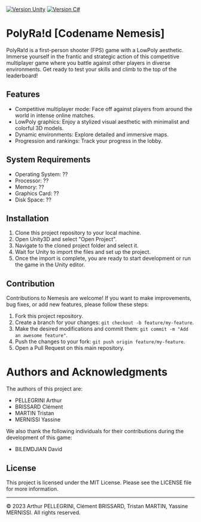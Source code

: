 [![Version Unity][unity]](https://unity3d.com/get-unity/download)
[![Version C#][csharp]](https://docs.microsoft.com/en-us/dotnet/csharp/whats-new/csharp-version-history)


# PolyRa!d [Codename Nemesis]

PolyRa!d is a first-person shooter (FPS) game with a LowPoly aesthetic. Immerse yourself in the frantic and strategic action of this competitive multiplayer game where you battle against other players in diverse environments. Get ready to test your skills and climb to the top of the leaderboard!

## Features

- Competitive multiplayer mode: Face off against players from around the world in intense online matches. 
- LowPoly graphics: Enjoy a stylized visual aesthetic with minimalist and colorful 3D models.
- Dynamic environments: Explore detailed and immersive maps.
- Progression and rankings: Track your progress in the lobby.

## System Requirements

- Operating System: ??
- Processor: ??
- Memory: ??
- Graphics Card: ??
- Disk Space: ??

## Installation

1. Clone this project repository to your local machine.
2. Open Unity3D and select "Open Project".
3. Navigate to the cloned project folder and select it.
4. Wait for Unity to import the files and set up the project.
5. Once the import is complete, you are ready to start development or run the game in the Unity editor.

## Contribution

Contributions to Nemesis are welcome! If you want to make improvements, bug fixes, or add new features, please follow these steps:

1. Fork this project repository. 
2. Create a branch for your changes: `git checkout -b feature/my-feature`. 
3. Make the desired modifications and commit them: `git commit -m "Add an awesome feature"`. 
4. Push the changes to your fork: `git push origin feature/my-feature`. 
5. Open a Pull Request on this main repository.

# Authors and Acknowledgments

The authors of this project are:
* PELLEGRINI Arthur
* BRISSARD Clément
* MARTIN Tristan
* MERNISSI Yassine

We also thank the following individuals for their contributions during the development of this game:
* BILEMDJIAN David

## License

This project is licensed under the MIT License. Please see the LICENSE file for more information.

---
© 2023 Arthur PELLEGRINI, Clément BRISSARD, Tristan MARTIN, Yassine MERNISSI. All rights reserved.

[//]: # (BADGES)
[unity]: https://img.shields.io/badge/Unity3D-2021.3.25f1(LTS)-3B82F6?style=for-the-badge&logo=unity
[csharp]: https://img.shields.io/badge/C%23-11-3B82F6?style=for-the-badge&logo=csharp
